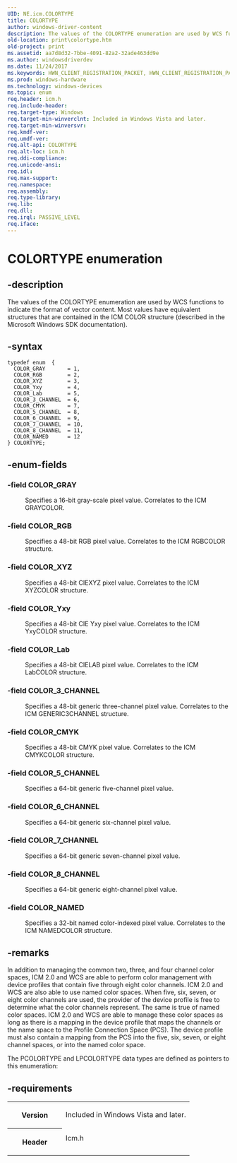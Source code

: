 ```yaml
---
UID: NE.icm.COLORTYPE
title: COLORTYPE
author: windows-driver-content
description: The values of the COLORTYPE enumeration are used by WCS functions to indicate the format of vector content. Most values have equivalent structures that are contained in the ICM COLOR structure (described in the Microsoft Windows SDK documentation).
old-location: print\colortype.htm
old-project: print
ms.assetid: aa7d8d32-7bbe-4091-82a2-32ade463dd9e
ms.author: windowsdriverdev
ms.date: 11/24/2017
ms.keywords: HWN_CLIENT_REGISTRATION_PACKET, HWN_CLIENT_REGISTRATION_PACKET, *PHWN_CLIENT_REGISTRATION_PACKET
ms.prod: windows-hardware
ms.technology: windows-devices
ms.topic: enum
req.header: icm.h
req.include-header: 
req.target-type: Windows
req.target-min-winverclnt: Included in Windows Vista and later.
req.target-min-winversvr: 
req.kmdf-ver: 
req.umdf-ver: 
req.alt-api: COLORTYPE
req.alt-loc: icm.h
req.ddi-compliance: 
req.unicode-ansi: 
req.idl: 
req.max-support: 
req.namespace: 
req.assembly: 
req.type-library: 
req.lib: 
req.dll: 
req.irql: PASSIVE_LEVEL
req.iface: 
---
```


# COLORTYPE enumeration



## -description
<p>The values of the COLORTYPE enumeration are used by WCS functions to indicate the format of vector content. Most values have equivalent structures that are contained in the ICM COLOR structure (described in the Microsoft Windows SDK documentation).</p>


## -syntax

````
typedef enum  { 
  COLOR_GRAY       = 1,
  COLOR_RGB        = 2,
  COLOR_XYZ        = 3,
  COLOR_Yxy        = 4,
  COLOR_Lab        = 5,
  COLOR_3_CHANNEL  = 6,
  COLOR_CMYK       = 7,
  COLOR_5_CHANNEL  = 8,
  COLOR_6_CHANNEL  = 9,
  COLOR_7_CHANNEL  = 10,
  COLOR_8_CHANNEL  = 11,
  COLOR_NAMED      = 12
} COLORTYPE;
````


## -enum-fields
<dl>

### -field COLOR_GRAY

<dd>
<p>Specifies a 16-bit gray-scale pixel value. Correlates to the ICM GRAYCOLOR.</p>
</dd>

### -field COLOR_RGB

<dd>
<p>Specifies a 48-bit RGB pixel value. Correlates to the ICM RGBCOLOR structure.</p>
</dd>

### -field COLOR_XYZ

<dd>
<p>Specifies a 48-bit CIEXYZ pixel value. Correlates to the ICM XYZCOLOR structure.</p>
</dd>

### -field COLOR_Yxy

<dd>
<p>Specifies a 48-bit CIE Yxy pixel value. Correlates to the ICM YxyCOLOR structure.</p>
</dd>

### -field COLOR_Lab

<dd>
<p>Specifies a 48-bit CIELAB pixel value. Correlates to the ICM LabCOLOR structure.</p>
</dd>

### -field COLOR_3_CHANNEL

<dd>
<p>Specifies a 48-bit generic three-channel pixel value. Correlates to the ICM GENERIC3CHANNEL structure.</p>
</dd>

### -field COLOR_CMYK

<dd>
<p>Specifies a 48-bit CMYK pixel value. Correlates to the ICM CMYKCOLOR structure.</p>
</dd>

### -field COLOR_5_CHANNEL

<dd>
<p>Specifies a 64-bit generic five-channel pixel value.</p>
</dd>

### -field COLOR_6_CHANNEL

<dd>
<p>Specifies a 64-bit generic six-channel pixel value.</p>
</dd>

### -field COLOR_7_CHANNEL

<dd>
<p>Specifies a 64-bit generic seven-channel pixel value.</p>
</dd>

### -field COLOR_8_CHANNEL

<dd>
<p>Specifies a 64-bit generic eight-channel pixel value.</p>
</dd>

### -field COLOR_NAMED

<dd>
<p>Specifies a 32-bit named color-indexed pixel value. Correlates to the ICM NAMEDCOLOR structure.</p>
</dd>
</dl>

## -remarks
<p>In addition to managing the common two, three, and four channel color spaces, ICM 2.0 and WCS are able to perform color management with device profiles that contain five through eight color channels. ICM 2.0 and WCS are also able to use named color spaces. When five, six, seven, or eight color channels are used, the provider of the device profile is free to determine what the color channels represent. The same is true of named color spaces. ICM 2.0 and WCS are able to manage these color spaces as long as there is a mapping in the device profile that maps the channels or the name space to the Profile Connection Space (PCS). The device profile must also contain a mapping from the PCS into the five, six, seven, or eight channel spaces, or into the named color space.</p>

<p>The PCOLORTYPE and LPCOLORTYPE data types are defined as pointers to this enumeration:</p>

## -requirements
<table>
<tr>
<th width="30%">
<p>Version</p>
</th>
<td width="70%">
<p>Included in Windows Vista and later.</p>
</td>
</tr>
<tr>
<th width="30%">
<p>Header</p>
</th>
<td width="70%">
<dl>
<dt>Icm.h</dt>
</dl>
</td>
</tr>
</table>